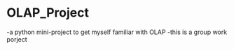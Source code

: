 # OLAP_Project

-a python mini-project to get myself familiar with OLAP
-this is a group work porject
